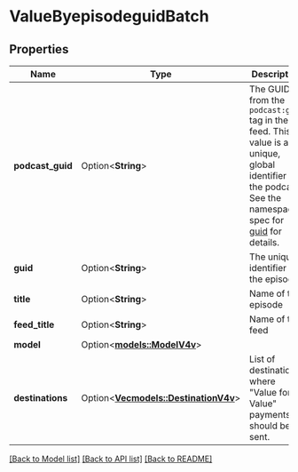 # ValueByepisodeguidBatch

## Properties

Name | Type | Description | Notes
------------ | ------------- | ------------- | -------------
**podcast_guid** | Option<**String**> | The GUID from the `podcast:guid` tag in the feed. This value is a unique, global identifier for the podcast.   See the namespace spec for [guid](https://github.com/Podcastindex-org/podcast-namespace/blob/main/docs/1.0.md#guid) for details.  | [optional]
**guid** | Option<**String**> | The unique identifier for the episode  | [optional]
**title** | Option<**String**> | Name of the episode  | [optional]
**feed_title** | Option<**String**> | Name of the feed  | [optional]
**model** | Option<[**models::ModelV4v**](model_v4v.md)> |  | [optional]
**destinations** | Option<[**Vec<models::DestinationV4v>**](destination_v4v.md)> | List of destinations where \"Value for Value\" payments should be sent.  | [optional]

[[Back to Model list]](../README.md#documentation-for-models) [[Back to API list]](../README.md#documentation-for-api-endpoints) [[Back to README]](../README.md)


